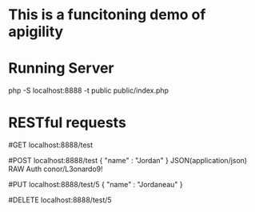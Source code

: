 # This is a funcitoning demo of apigility

# Running Server
php -S localhost:8888 -t public public/index.php

# RESTful requests

#GET
localhost:8888/test

#POST
localhost:8888/test
{
  "name" : "Jordan"
}
JSON(application/json) RAW
Auth conor/L3onardo9!

#PUT
localhost:8888/test/5
{
  "name" : "Jordaneau"
}

#DELETE
localhost:8888/test/5

